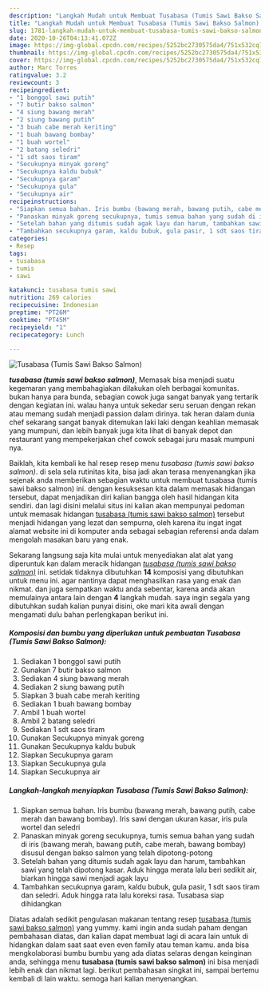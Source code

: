 ```yaml
---
description: "Langkah Mudah untuk Membuat Tusabasa (Tumis Sawi Bakso Salmon) Lezat"
title: "Langkah Mudah untuk Membuat Tusabasa (Tumis Sawi Bakso Salmon) Lezat"
slug: 1781-langkah-mudah-untuk-membuat-tusabasa-tumis-sawi-bakso-salmon-lezat
date: 2020-10-26T04:13:41.072Z
image: https://img-global.cpcdn.com/recipes/5252bc2730575da4/751x532cq70/tusabasa-tumis-sawi-bakso-salmon-foto-resep-utama.jpg
thumbnail: https://img-global.cpcdn.com/recipes/5252bc2730575da4/751x532cq70/tusabasa-tumis-sawi-bakso-salmon-foto-resep-utama.jpg
cover: https://img-global.cpcdn.com/recipes/5252bc2730575da4/751x532cq70/tusabasa-tumis-sawi-bakso-salmon-foto-resep-utama.jpg
author: Marc Torres
ratingvalue: 3.2
reviewcount: 3
recipeingredient:
- "1 bonggol sawi putih"
- "7 butir bakso salmon"
- "4 siung bawang merah"
- "2 siung bawang putih"
- "3 buah cabe merah keriting"
- "1 buah bawang bombay"
- "1 buah wortel"
- "2 batang seledri"
- "1 sdt saos tiram"
- "Secukupnya minyak goreng"
- "Secukupnya kaldu bubuk"
- "Secukupnya garam"
- "Secukupnya gula"
- "Secukupnya air"
recipeinstructions:
- "Siapkan semua bahan. Iris bumbu (bawang merah, bawang putih, cabe merah dan bawang bombay). Iris sawi dengan ukuran kasar, iris pula wortel dan seledri"
- "Panaskan minyak goreng secukupnya, tumis semua bahan yang sudah di iris (bawang merah, bawang putih, cabe merah, bawang bombay) disusul dengan bakso salmon yang telah dipotong-potong"
- "Setelah bahan yang ditumis sudah agak layu dan harum, tambahkan sawi yang telah dipotong kasar. Aduk hingga merata lalu beri sedikit air, biarkan hingga sawi menjadi agak layu"
- "Tambahkan secukupnya garam, kaldu bubuk, gula pasir, 1 sdt saos tiram dan seledri. Aduk hingga rata lalu koreksi rasa. Tusabasa siap dihidangkan"
categories:
- Resep
tags:
- tusabasa
- tumis
- sawi

katakunci: tusabasa tumis sawi 
nutrition: 269 calories
recipecuisine: Indonesian
preptime: "PT26M"
cooktime: "PT45M"
recipeyield: "1"
recipecategory: Lunch

---
```



![Tusabasa (Tumis Sawi Bakso Salmon)](https://img-global.cpcdn.com/recipes/5252bc2730575da4/751x532cq70/tusabasa-tumis-sawi-bakso-salmon-foto-resep-utama.jpg)

<b><i>tusabasa (tumis sawi bakso salmon)</i></b>, Memasak bisa menjadi suatu kegemaran yang membahagiakan dilakukan oleh berbagai komunitas. bukan hanya para bunda, sebagian cowok juga sangat banyak yang tertarik dengan kegiatan ini. walau hanya untuk sekedar seru seruan dengan rekan atau memang sudah menjadi passion dalam dirinya. tak heran dalam dunia chef sekarang sangat banyak ditemukan laki laki dengan keahlian memasak yang mumpuni, dan lebih banyak juga kita lihat di banyak depot dan restaurant yang mempekerjakan chef cowok sebagai juru masak mumpuni nya.

Baiklah, kita kembali ke hal resep resep menu <i>tusabasa (tumis sawi bakso salmon)</i>. di sela sela rutinitas kita, bisa jadi akan terasa menyenangkan jika sejenak anda memberikan sebagian waktu untuk membuat tusabasa (tumis sawi bakso salmon) ini. dengan kesuksesan kita dalam memasak hidangan tersebut, dapat menjadikan diri kalian bangga oleh hasil hidangan kita sendiri. dan lagi disini melalui situs ini kalian akan mempunyai pedoman untuk memasak hidangan <u>tusabasa (tumis sawi bakso salmon)</u> tersebut menjadi hidangan yang lezat dan sempurna, oleh karena itu ingat ingat alamat website ini di komputer anda sebagai sebagian referensi anda dalam mengolah masakan baru yang enak.




Sekarang langsung saja kita mulai untuk menyediakan alat alat yang diperuntuk kan dalam meracik hidangan <u><i>tusabasa (tumis sawi bakso salmon)</i></u> ini. setidak tidaknya dibutuhkan <b>14</b> komposisi yang dibutuhkan untuk menu ini. agar nantinya dapat menghasilkan rasa yang enak dan nikmat. dan juga sempatkan waktu anda sebentar, karena anda akan memulainya antara lain dengan <b>4</b> langkah mudah. saya ingin segala yang dibutuhkan sudah kalian punyai disini, oke mari kita awali dengan mengamati dulu bahan perlengkapan berikut ini.

<!--inarticleads1-->

##### Komposisi dan bumbu yang diperlukan untuk pembuatan Tusabasa (Tumis Sawi Bakso Salmon):

1. Sediakan 1 bonggol sawi putih
1. Gunakan 7 butir bakso salmon
1. Sediakan 4 siung bawang merah
1. Sediakan 2 siung bawang putih
1. Siapkan 3 buah cabe merah keriting
1. Sediakan 1 buah bawang bombay
1. Ambil 1 buah wortel
1. Ambil 2 batang seledri
1. Sediakan 1 sdt saos tiram
1. Gunakan Secukupnya minyak goreng
1. Gunakan Secukupnya kaldu bubuk
1. Siapkan Secukupnya garam
1. Siapkan Secukupnya gula
1. Siapkan Secukupnya air




<!--inarticleads2-->

##### Langkah-langkah menyiapkan Tusabasa (Tumis Sawi Bakso Salmon):

1. Siapkan semua bahan. Iris bumbu (bawang merah, bawang putih, cabe merah dan bawang bombay). Iris sawi dengan ukuran kasar, iris pula wortel dan seledri
1. Panaskan minyak goreng secukupnya, tumis semua bahan yang sudah di iris (bawang merah, bawang putih, cabe merah, bawang bombay) disusul dengan bakso salmon yang telah dipotong-potong
1. Setelah bahan yang ditumis sudah agak layu dan harum, tambahkan sawi yang telah dipotong kasar. Aduk hingga merata lalu beri sedikit air, biarkan hingga sawi menjadi agak layu
1. Tambahkan secukupnya garam, kaldu bubuk, gula pasir, 1 sdt saos tiram dan seledri. Aduk hingga rata lalu koreksi rasa. Tusabasa siap dihidangkan




Diatas adalah sedikit pengulasan makanan tentang resep <u>tusabasa (tumis sawi bakso salmon)</u> yang yummy. kami ingin anda sudah paham dengan pembahasan diatas, dan kalian dapat membuat lagi di acara lain untuk di hidangkan dalam saat saat even even family atau teman kamu. anda bisa mengkolaborasi bumbu bumbu yang ada diatas selaras dengan keinginan anda, sehingga menu <b>tusabasa (tumis sawi bakso salmon)</b> ini bisa menjadi lebih enak dan nikmat lagi. berikut pembahasan singkat ini, sampai bertemu kembali di lain waktu. semoga hari kalian menyenangkan.
